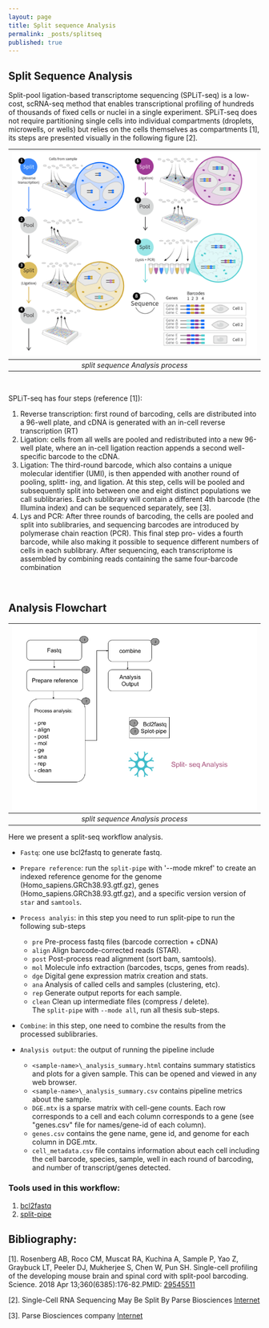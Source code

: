 ```yaml
---
layout: page
title: Split sequence Analysis
permalink: _posts/splitseq
published: true
---
```


## Split Sequence Analysis

Split-pool ligation-based transcriptome sequencing (SPLiT-seq) is a low-cost, scRNA-seq method that enables transcriptional profiling of hundreds of thousands of fixed cells or nuclei in a single experiment. SPLiT-seq does not require partitioning single cells into individual compartments (droplets, microwells, or wells) but relies on the cells themselves as compartments [1], its steps are presented visually in the following figure [2]. 

|![scRNA-Seq Analysis](/wf/WF06_splitseq_workflow.png "split sequence Analysis process")|
|:--:|
| _split sequence Analysis process_ |

<BR>

SPLiT-seq has four steps (reference [1]): 
1) Reverse transcription: first round of barcoding, cells are distributed into a 96-well plate, and cDNA is generated with an in-cell reverse transcription (RT)
2) Ligation: cells from all wells are pooled and redistributed into a new 96-well plate, where an in-cell ligation reaction appends a second well-specific barcode to the cDNA.
3) Ligation: The third-round barcode, which also contains a unique molecular identifier (UMI), is then appended with another round of pooling, splitt- ing, and ligation. At this step, cells will be pooled and subsequently split into between one and eight distinct populations we call sublibraries. Each sublibrary will contain a different 4th barcode (the Illumina index) and can be sequenced separately, see [3].
4) Lys and PCR: After three rounds of barcoding, the cells are pooled and split into sublibraries, and sequencing barcodes are introduced by polymerase chain reaction (PCR). This final step pro- vides a fourth barcode, while also making it possible to sequence different numbers of cells in each sublibrary. After sequencing, each transcriptome is assembled by combining reads containing the same four-barcode combination

<BR>

## Analysis Flowchart

|![scRNA-Seq Analysis](/wf/WF07_split-seq.png "Graphic explanation of the Split-Seq method, [2]")|
|:--:|
| _split sequence Analysis process_ |

Here we present a split-seq workflow analysis.
- `Fastq`: one use bcl2fastq to generate fastq.
- `Prepare reference`: run the  `split-pipe` with '--mode mkref' to create an indexed reference genome for the genome (Homo_sapiens.GRCh38.93.gtf.gz), genes (Homo_sapiens.GRCh38.93.gtf.gz), and a specific version version of `star` and `samtools`. 

- `Process analyis`: in this step you need to run split-pipe to run the following sub-steps
  - `pre`    Pre-process fastq files (barcode correction + cDNA)
  - `align`  Align barcode-corrected reads (STAR).
  - `post`   Post-process read alignment (sort bam, samtools).
  - `mol`    Molecule info extraction (barcodes, tscps, genes from reads).
  - `dge`    Digital gene expression matrix creation and stats.
  - `ana`    Analysis of called cells and samples (clustering, etc).
  - `rep`    Generate output reports for each sample.
  - `clean`  Clean up intermediate files (compress / delete). \
     The `split-pipe` with `--mode all`, run all thesis sub-steps. 

- `Combine`: in this step, one need to combine the results from the processed sublibraries. 
- `Analysis output`: the output of running the pipeline include 
  -  `<sample-name>\_analysis_summary.html` contains summary statistics and plots for a given sample. This can be opened and viewed in any web browser.
  - `<sample-name>\_analysis_summary.csv` contains pipeline metrics about the sample.
  - `DGE.mtx` is a sparse matrix with cell-gene counts. Each row corresponds to a cell and each column corresponds to a gene (see "genes.csv" file for names/gene-id of each column).
  - `genes.csv` contains the gene name, gene id, and genome for each column in DGE.mtx.
  - `cell_metadata.csv` file contains information about each cell including the cell barcode, species, sample, well in each round of barcoding, and number of transcript/genes detected.


### Tools used in this workflow:

1. [bcl2fastq](https://support.illumina.com/sequencing/sequencing_software/bcl2fastq-conversion-software.html)
2. [split-pipe](https://support.parsebiosciences.com/)

## Bibliography:
[1]. Rosenberg AB, Roco CM, Muscat RA, Kuchina A, Sample P, Yao Z, Graybuck LT, Peeler DJ, Mukherjee S, Chen W, Pun SH. Single-cell profiling of the developing mouse brain and spinal cord with split-pool barcoding. Science. 2018 Apr 13;360(6385):176-82.PMID: [29545511](https://pubmed.ncbi.nlm.nih.gov/29545511/)

[2]. Single-Cell RNA Sequencing May Be Split By Parse Biosciences [Internet](https://www.genengnews.com/news/single-cell-rna-sequencing-may-be-split-by-parse-biosciences/)

[3]. Parse Biosciences company [Internet](https://www.parsebiosciences.com/)



